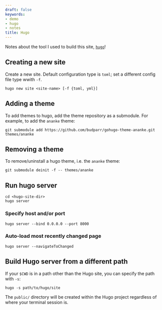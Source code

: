 ```yaml
---
draft: false
keywords:
- demo
- hugo
- notes
title: Hugo
---
```


Notes about the tool I used to build this site, [`hugo`](https://gohugo.io)!

## Creating a new site

Create a new site. Default configuration type is `toml`; set a different config file type wwith `-f`.

```shell
hugo new site <site-name> [-f {toml, yml}]
```

## Adding a theme

To add themes to hugo, add the theme repository as a submodule. For example, to add the `ananke` theme:

```shell
git submodule add https://github.com/budparr/gohugo-theme-ananke.git themes/ananke
```

## Removing a theme

To remove/uninstall a hugo theme, i.e. the `ananke` theme:

```shell
git submodule deinit -f -- themes/ananke
```

## Run hugo server

```shell
cd <hugo-site-dir>
hugo server
```

### Specify host and/or port

```shell
hugo server --bind 0.0.0.0 --port 8000
```

### Auto-load most recently changed page

```shell
hugo server --navigateToChanged
```

## Build Hugo server from a different path

If your `$CWD` is in a path other than the Hugo site, you can specify the path with `-s`:

```shell
hugo -s path/to/hugo/site
```

The `public/` directory will be created within the Hugo project regardless of where your terminal session is.
